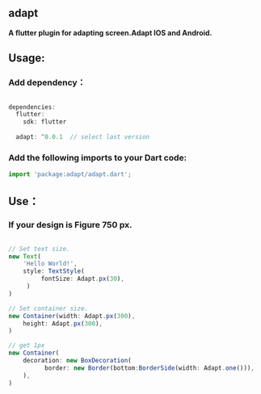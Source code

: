 ## adapt

**A flutter plugin for adapting screen.Adapt IOS and Android.**

## Usage:

### Add dependency：
```js

dependencies:
  flutter:
    sdk: flutter
  
  adapt: ^0.0.1  // select last version

```

### Add the following imports to your Dart code:

```js
import 'package:adapt/adapt.dart';

```

## Use：

### If your design is Figure 750 px.

```js

// Set text size.
new Text(
    'Hello World!',
    style: TextStyle(
         fontSize: Adapt.px(30),
     )
)

// Set container size.
new Container(width: Adapt.px(300),  
    height: Adapt.px(300),
)

// get 1px
new Container(
    decoration: new BoxDecoration(
          border: new Border(bottom:BorderSide(width: Adapt.one())),
    ),
)

```

